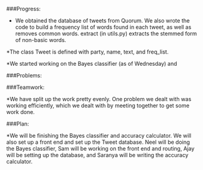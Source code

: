 ###Progress:
    
* We obtained the database of tweets from Quorum. We also wrote the code to build a frequency list of words found in each tweet, as well as removes common words. extract (in utils.py) extracts the stemmed form of non-basic words. 

*The class Tweet is defined with party, name, text, and freq_list. 

*We started working on the Bayes classifier (as of Wednesday) and 


###Problems:

###Teamwork:

*We have split up the work pretty evenly. One problem we dealt with was working efficiently, which we dealt with by meeting together to get some work done. 

###Plan:
    
*We will be finishing the Bayes classifier and accuracy calculator. We will also set up a front end and set up the Tweet database. Neel will be doing the Bayes classifier, Sam will be working on the front end and routing, Ajay will be setting up the database, and Saranya will be writing the accuracy calculator. 
